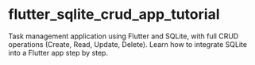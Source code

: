# flutter_sqlite_crud_app_tutorial
Task management application using Flutter and SQLite, with full CRUD operations (Create, Read, Update, Delete). Learn how to integrate SQLite into a Flutter app step by step.
